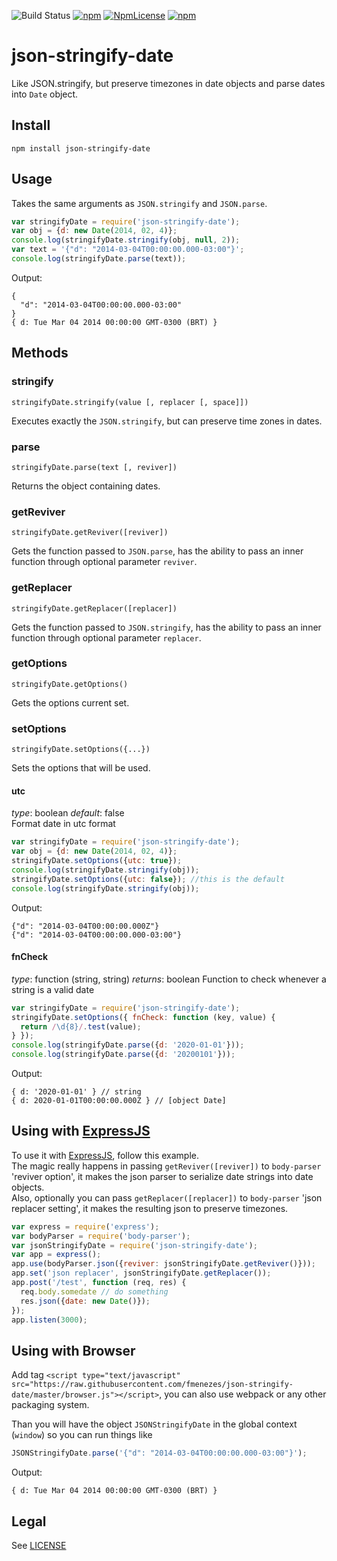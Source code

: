 ![Build Status](https://github.com/fmenezes/json-stringify-date/workflows/Node.js%20CI/badge.svg?event=push)
[![npm](https://img.shields.io/npm/v/json-stringify-date.svg)](http://npmjs.com/package/json-stringify-date) 
[![NpmLicense](https://img.shields.io/npm/l/json-stringify-date.svg)](http://npmjs.com/package/json-stringify-date) 
[![npm](https://img.shields.io/npm/dm/json-stringify-date.svg)](http://npmjs.com/package/json-stringify-date)

# json-stringify-date

Like JSON.stringify, but preserve timezones in date objects and parse dates into ```Date``` object.

## Install

`npm install json-stringify-date`

## Usage

Takes the same arguments as `JSON.stringify` and `JSON.parse`.

```javascript
var stringifyDate = require('json-stringify-date');
var obj = {d: new Date(2014, 02, 4)};
console.log(stringifyDate.stringify(obj, null, 2));
var text = '{"d": "2014-03-04T00:00:00.000-03:00"}';
console.log(stringifyDate.parse(text));
```

Output:

```
{
  "d": "2014-03-04T00:00:00.000-03:00"
}
{ d: Tue Mar 04 2014 00:00:00 GMT-0300 (BRT) }
```

## Methods

### stringify
```
stringifyDate.stringify(value [, replacer [, space]])
```

Executes exactly the ```JSON.stringify```, but can preserve time zones in dates.

### parse
```
stringifyDate.parse(text [, reviver])
```

Returns the object containing dates.

### getReviver
```
stringifyDate.getReviver([reviver])
```

Gets the function passed to ```JSON.parse```, has the ability to pass an inner function through optional parameter ```reviver```.

### getReplacer
```
stringifyDate.getReplacer([replacer])
```

Gets the function passed to ```JSON.stringify```, has the ability to pass an inner function through optional parameter ```replacer```.

### getOptions
```
stringifyDate.getOptions()
```

Gets the options current set.


### setOptions
```
stringifyDate.setOptions({...})
```

Sets the options that will be used.

#### utc
_type_: boolean _default_: false  
Format date in utc format  
```javascript
var stringifyDate = require('json-stringify-date');
var obj = {d: new Date(2014, 02, 4)};
stringifyDate.setOptions({utc: true});
console.log(stringifyDate.stringify(obj));
stringifyDate.setOptions({utc: false}); //this is the default
console.log(stringifyDate.stringify(obj));
```
Output:

```
{"d": "2014-03-04T00:00:00.000Z"}
{"d": "2014-03-04T00:00:00.000-03:00"}
```

#### fnCheck
_type_: function (string, string)
_returns_: boolean
Function to check whenever a string is a valid date
```javascript
var stringifyDate = require('json-stringify-date');
stringifyDate.setOptions({ fnCheck: function (key, value) {
  return /\d{8}/.test(value);
} });
console.log(stringifyDate.parse({d: '2020-01-01'}));
console.log(stringifyDate.parse({d: '20200101'}));
```
Output:

```
{ d: '2020-01-01' } // string
{ d: 2020-01-01T00:00:00.000Z } // [object Date]
```

## Using with [ExpressJS](http://expressjs.com/)

To use it with [ExpressJS](http://expressjs.com/), follow this example.  
The magic really happens in passing `getReviver([reviver])` to `body-parser` 'reviver option', it makes the json parser to serialize date strings into date objects.  
Also, optionally you can pass `getReplacer([replacer])` to `body-parser` 'json replacer setting', it makes the resulting json to preserve timezones.

```javascript
var express = require('express');
var bodyParser = require('body-parser');
var jsonStringifyDate = require('json-stringify-date');
var app = express();
app.use(bodyParser.json({reviver: jsonStringifyDate.getReviver()}));
app.set('json replacer', jsonStringifyDate.getReplacer());
app.post('/test', function (req, res) {
  req.body.somedate // do something
  res.json({date: new Date()});
});
app.listen(3000);
```

## Using with Browser

Add tag `<script type="text/javascript" src="https://raw.githubusercontent.com/fmenezes/json-stringify-date/master/browser.js"></script>`, you can also use webpack or any other packaging system.

Than you will have the object `JSONStringifyDate` in the global context (`window`) so you can run things like

```javascript
JSONStringifyDate.parse('{"d": "2014-03-04T00:00:00.000-03:00"}');
```

Output:

```
{ d: Tue Mar 04 2014 00:00:00 GMT-0300 (BRT) }
```

## Legal

See [LICENSE](LICENSE)
